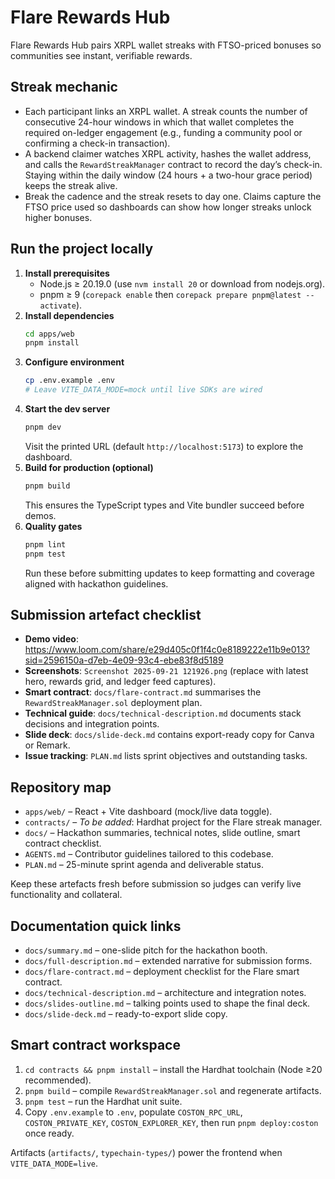 # Flare Rewards Hub

Flare Rewards Hub pairs XRPL wallet streaks with FTSO-priced bonuses so communities see instant, verifiable rewards.

## Streak mechanic
- Each participant links an XRPL wallet. A streak counts the number of consecutive 24-hour windows in which that wallet completes the required on-ledger engagement (e.g., funding a community pool or confirming a check-in transaction).
- A backend claimer watches XRPL activity, hashes the wallet address, and calls the `RewardStreakManager` contract to record the day’s check-in. Staying within the daily window (24 hours + a two-hour grace period) keeps the streak alive.
- Break the cadence and the streak resets to day one. Claims capture the FTSO price used so dashboards can show how longer streaks unlock higher bonuses.

## Run the project locally
1. **Install prerequisites**
   - Node.js ≥ 20.19.0 (use `nvm install 20` or download from nodejs.org).
   - pnpm ≥ 9 (`corepack enable` then `corepack prepare pnpm@latest --activate`).
2. **Install dependencies**
   ```bash
   cd apps/web
   pnpm install
   ```
3. **Configure environment**
   ```bash
   cp .env.example .env
   # Leave VITE_DATA_MODE=mock until live SDKs are wired
   ```
4. **Start the dev server**
   ```bash
   pnpm dev
   ```
   Visit the printed URL (default `http://localhost:5173`) to explore the dashboard.
5. **Build for production (optional)**
   ```bash
   pnpm build
   ```
   This ensures the TypeScript types and Vite bundler succeed before demos.
6. **Quality gates**
   ```bash
   pnpm lint
   pnpm test
   ```
   Run these before submitting updates to keep formatting and coverage aligned with hackathon guidelines.

## Submission artefact checklist
- **Demo video**: https://www.loom.com/share/e29d405c0f1f4c0e8189222e11b9e013?sid=2596150a-d7eb-4e09-93c4-ebe83f8d5189
- **Screenshots**: `Screenshot 2025-09-21 121926.png` (replace with latest hero, rewards grid, and ledger feed captures).
- **Smart contract**: `docs/flare-contract.md` summarises the `RewardStreakManager.sol` deployment plan.
- **Technical guide**: `docs/technical-description.md` documents stack decisions and integration points.
- **Slide deck**: `docs/slide-deck.md` contains export-ready copy for Canva or Remark.
- **Issue tracking**: `PLAN.md` lists sprint objectives and outstanding tasks.

## Repository map
- `apps/web/` – React + Vite dashboard (mock/live data toggle).
- `contracts/` – _To be added_: Hardhat project for the Flare streak manager.
- `docs/` – Hackathon summaries, technical notes, slide outline, smart contract checklist.
- `AGENTS.md` – Contributor guidelines tailored to this codebase.
- `PLAN.md` – 25-minute sprint agenda and deliverable status.

Keep these artefacts fresh before submission so judges can verify live functionality and collateral.

## Documentation quick links
- `docs/summary.md` – one-slide pitch for the hackathon booth.
- `docs/full-description.md` – extended narrative for submission forms.
- `docs/flare-contract.md` – deployment checklist for the Flare smart contract.
- `docs/technical-description.md` – architecture and integration notes.
- `docs/slides-outline.md` – talking points used to shape the final deck.
- `docs/slide-deck.md` – ready-to-export slide copy.

## Smart contract workspace
1. `cd contracts && pnpm install` – install the Hardhat toolchain (Node ≥20 recommended).
2. `pnpm build` – compile `RewardStreakManager.sol` and regenerate artifacts.
3. `pnpm test` – run the Hardhat unit suite.
4. Copy `.env.example` to `.env`, populate `COSTON_RPC_URL`, `COSTON_PRIVATE_KEY`, `COSTON_EXPLORER_KEY`, then run `pnpm deploy:coston` once ready.

Artifacts (`artifacts/`, `typechain-types/`) power the frontend when `VITE_DATA_MODE=live`.
